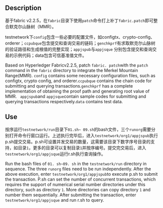 ## Description

基于fabric v2.2.5，在`fabric`目录下使用`patch`命令打上补丁`fabric.patch`即可整合默克尔山脉树（MMR）。

testnetwork下`config`包含一些必要的配置文件，如configtx、crypto-config、orderer；`ccpubque`包含提交和查询交易的链码；`genchkprf`有求取默克尔山脉树的验证路径和生成根值的完整实现；`appjspub`与`appjsque` 分别包含提交和查询交易的示例代码；data包含可信基准值文件。

Based on Hyperledger Fabricv2.2.5, patch `fabric. patch`with the `patch` command in the `fabric` directory to integrate the Merkel Mountain Range(MMR).
 `config` contains some necessary configuration files, such as configtx, crypto config, and orderer.` ccpubque ` contains the chain code for submitting and querying transactions.` genchkprf ` has a complete implementation of obtaining the proof path and generating root value of MMR. ` appjspub`and ` appjsque `contain sample codes for submitting and querying transactions respectively.`data` contains test data.

## Use

按序运行`testnetwork/run`目录下`01.sh~ 09.sh`的bash文件，三个`runorg`需要分别打开命令行窗口运行。上述执行完毕后，进入`testnetwork/org1/appjspub`执行p.sh提交交易。p.sh可设置并发交易的数量，这需要该目录下数字序号目录的支持，如目录`1`，更多的目录可以复制目录`1`并按序编号。提交完交易后，进入`testnetwork/org1/appjsque`运行r.sh执行查询操作。

Run the bash files of `01. sh~09. sh` in the `testnetwork/run` directory in sequence. The three `runorg` files need to be run independently. After the above execution, enter `testnetwork/org1/appjspub`to execute p.sh to submit the transaction. P.sh can set the number of concurrent transactions, which requires the support of numerical serial number directories under this directory, such as directory `1`. More directories can copy directory `1` and number them sequentially. After submitting the transaction, enter `testnetwork/org1/appjsque` and run r.sh to query.

